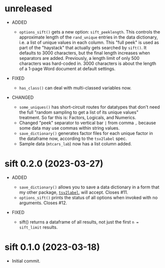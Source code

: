 # unreleased

- ADDED
    - `options_sift()` gets a new option: `sift_peeklength`. This controls the approximate length of the `rand_unique` entries in the data dictionary, i.e. a list of unique values in each column. This "full peek" is used as part of the "haystack" that actually gets searched by `sift()`. It defaults to 3000 characters, but the final length increases when separators are added. Previously, a length limit of only 500 characters was hard-coded in. 3000 characters is about the length of a 1-page Word document at default settings.

- FIXED
    - `has_class()` can deal with multi-classed variables now.

- CHANGED
    - `some_uniques()` has short-circuit routes for datatypes that don't need the full "random sampling to get a list of its unique values" treatment. So far this is: Factors, Logicals, and Numerics.
    - Changed "peek" separator to vertical bar `|` from comma `,` because some data may use commas within string values.
    - `save_dictionary()` generates factor files for each unique factor in the dataframe now, according to the `tsv2label` spec.
    - Sample  data (`mtcars_lab`) now has a list column added.
    
    

# sift 0.2.0 (2023-03-27)

- ADDED
    - `save_dictionary()` allows you to save a data dictionary in a form that my other package, [`tsv2label`](https://github.com/DesiQuintans/tsv2label), will accept. Closes #11.
    - `options_sift()` prints the status of all options when invoked with no arguments. Closes #12.

- FIXED
    - sift() returns a dataframe of all results, not just the first `n = sift_limit` results.



# sift 0.1.0 (2023-03-18)

- Initial commit.
